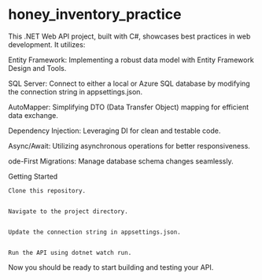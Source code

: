 # honey_inventory_practice


This .NET Web API project, built with C#, showcases best practices in web development. It utilizes:

Entity Framework: Implementing a robust data model with Entity Framework Design and Tools.

SQL Server: Connect to either a local or Azure SQL database by modifying the connection string in appsettings.json.

AutoMapper: Simplifying DTO (Data Transfer Object) mapping for efficient data exchange.

Dependency Injection: Leveraging DI for clean and testable code.

Async/Await: Utilizing asynchronous operations for better responsiveness.

ode-First Migrations: Manage database schema changes seamlessly.

Getting Started

    Clone this repository.

    
    Navigate to the project directory.

    
    Update the connection string in appsettings.json.

    
    Run the API using dotnet watch run.

Now you should be ready to start building and testing your API.


